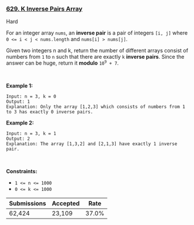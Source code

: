 ### [629. K Inverse Pairs Array](https://leetcode.com/problems/k-inverse-pairs-array/)

Hard

For an integer array `` nums ``, an __inverse pair__ is a pair of integers `` [i, j] `` where `` 0 <= i < j < nums.length `` and `` nums[i] > nums[j] ``.

Given two integers n and k, return the number of different arrays consist of numbers from `` 1 `` to `` n `` such that there are exactly `` k `` __inverse pairs__. Since the answer can be huge, return it __modulo__ <code>10<sup>9</sup> + 7</code>.

 

__Example 1:__

```
Input: n = 3, k = 0
Output: 1
Explanation: Only the array [1,2,3] which consists of numbers from 1 to 3 has exactly 0 inverse pairs.
```

__Example 2:__

```
Input: n = 3, k = 1
Output: 2
Explanation: The array [1,3,2] and [2,1,3] have exactly 1 inverse pair.
```

 

__Constraints:__

*   `` 1 <= n <= 1000 ``
*   `` 0 <= k <= 1000 ``

| Submissions    | Accepted     | Rate   |
| -------------- | ------------ | ------ |
| 62,424 | 23,109 | 37.0% |